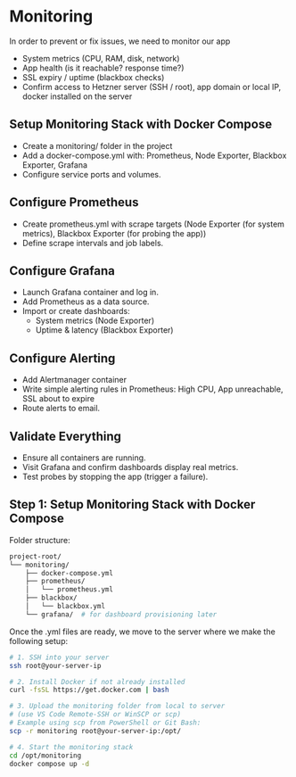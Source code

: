 # Monitoring 

In order to prevent or fix issues, we need to monitor our app
- System metrics (CPU, RAM, disk, network)
- App health (is it reachable? response time?)
- SSL expiry / uptime (blackbox checks)
- Confirm access to Hetzner server (SSH / root), app domain or local IP, docker installed on the server

## Setup Monitoring Stack with Docker Compose 

- Create a monitoring/ folder in the project
- Add a docker-compose.yml with: Prometheus, Node Exporter, Blackbox Exporter, Grafana
- Configure service ports and volumes.

## Configure Prometheus

- Create prometheus.yml with scrape targets (Node Exporter (for system metrics), Blackbox Exporter (for probing the app))
- Define scrape intervals and job labels.

## Configure Grafana

- Launch Grafana container and log in.
- Add Prometheus as a data source.
- Import or create dashboards:
    - System metrics (Node Exporter)
    - Uptime & latency (Blackbox Exporter)

## Configure Alerting

- Add Alertmanager container
- Write simple alerting rules in Prometheus: High CPU, App unreachable, SSL about to expire
- Route alerts to email.

## Validate Everything

- Ensure all containers are running.
- Visit Grafana and confirm dashboards display real metrics.
- Test probes by stopping the app (trigger a failure).


## Step 1: Setup Monitoring Stack with Docker Compose 

Folder structure:
```sh
project-root/
└── monitoring/
    ├── docker-compose.yml
    ├── prometheus/
    │   └── prometheus.yml
    ├── blackbox/
    │   └── blackbox.yml
    └── grafana/  # for dashboard provisioning later
```
Once the .yml files are ready, we move to the server where we make the following setup:
```sh
# 1. SSH into your server
ssh root@your-server-ip

# 2. Install Docker if not already installed
curl -fsSL https://get.docker.com | bash

# 3. Upload the monitoring folder from local to server
# (use VS Code Remote-SSH or WinSCP or scp)
# Example using scp from PowerShell or Git Bash:
scp -r monitoring root@your-server-ip:/opt/

# 4. Start the monitoring stack
cd /opt/monitoring
docker compose up -d
```